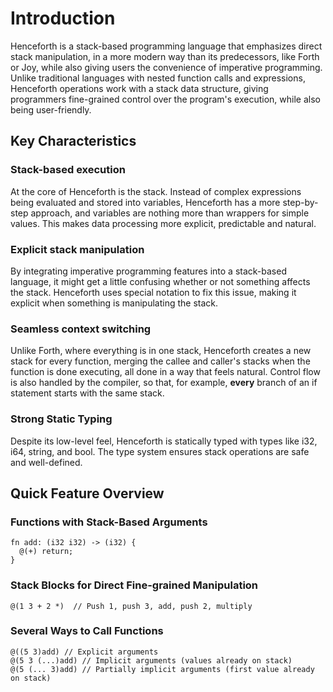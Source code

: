 # Introduction

Henceforth is a stack-based programming language that emphasizes direct stack manipulation, in a more modern way than its predecessors, like Forth or Joy, while also giving users the convenience of imperative programming.
Unlike traditional languages with nested function calls and expressions, Henceforth operations work with a stack data structure, giving programmers fine-grained control over the program's execution, while also being user-friendly.

## Key Characteristics
### Stack-based execution
At the core of Henceforth is the stack. Instead of complex expressions being evaluated and stored into variables, Henceforth has a more step-by-step approach, and variables are nothing more than wrappers for simple values. This makes data processing more explicit, predictable and natural.

### Explicit stack manipulation
By integrating imperative programming features into a stack-based language, it might get a little confusing whether or not something affects the stack. Henceforth uses special notation to fix this issue, making it explicit when something is manipulating the stack.

### Seamless context switching
Unlike Forth, where everything is in one stack, Henceforth creates a new stack for every function, merging the callee and caller's stacks when the function is done executing, all done in a way that feels natural.
Control flow is also handled by the compiler, so that, for example, __every__ branch of an if statement starts with the same stack.

### Strong Static Typing
Despite its low-level feel, Henceforth is statically typed with types like i32, i64, string, and bool. The type system ensures stack operations are safe and well-defined.

## Quick Feature Overview
### Functions with Stack-Based Arguments
```
fn add: (i32 i32) -> (i32) {
  @(+) return;
}
```

### Stack Blocks for Direct Fine-grained Manipulation
```
@(1 3 + 2 *)  // Push 1, push 3, add, push 2, multiply
```

### Several Ways to Call Functions
```
@((5 3)add) // Explicit arguments
@(5 3 (...)add) // Implicit arguments (values already on stack)
@(5 (... 3)add) // Partially implicit arguments (first value already on stack)
```

